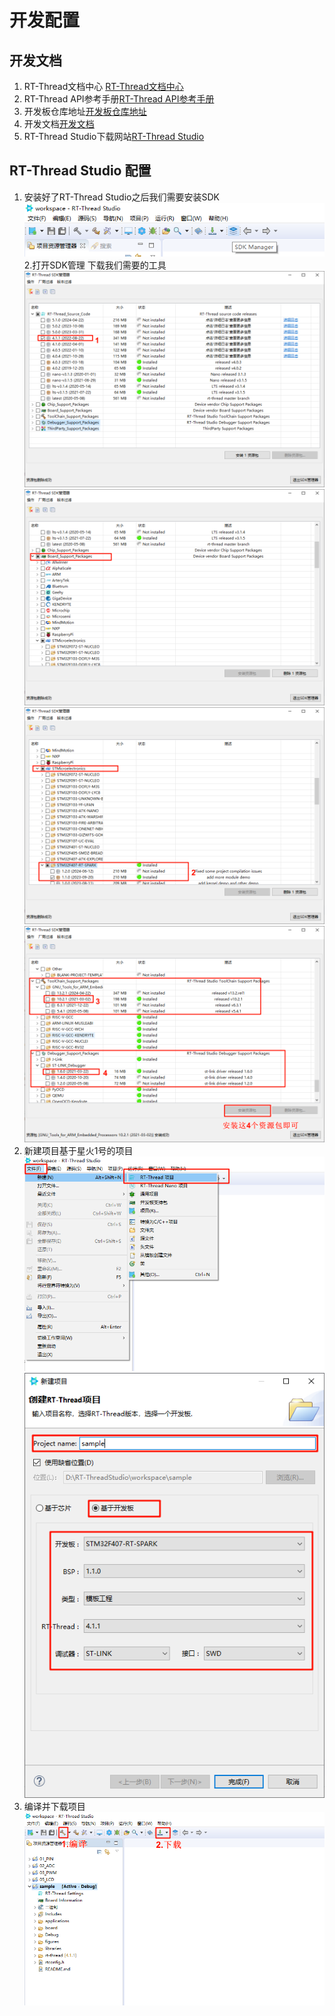 # 开发配置
## 开发文档
1. RT-Thread文档中心 [RT-Thread文档中心](https://www.rt-thread.org/document/site/#/rt-thread-version/rt-thread-standard/README)
2. RT-Thread API参考手册[RT-Thread API参考手册](https://www.rt-thread.org/document/api/index.html) 
3. 开发板仓库地址[开发板仓库地址](https://github.com/RT-Thread-Studio/sdk-bsp-stm32f407-spark)
4. 开发文档[开发文档](https://github.com/LZerro/RT_STM32F407_RT_Spark)
5. RT-Thread Studio下载网站[RT-Thread Studio](https://www.rt-thread.org/download.html#download-rt-thread-studio)
## RT-Thread Studio 配置
1. 安装好了RT-Thread Studio之后我们需要安装SDK
![图片](../00_Docs/image/SDK下载.png) 
2.打开SDK管理 下载我们需要的工具
![图片](../00_Docs/image/SDK下载1.png) 
![图片](../00_Docs/image/SDK下载2.png) 
![图片](../00_Docs/image/SDK下载3.png) 
![图片](../00_Docs/image/SDK下载4.png) 
2. 新建项目基于星火1号的项目
![图片](../00_Docs/image/新建项目.png) 
![图片](../00_Docs/image/新建项目1.png) 
3. 编译并下载项目
![图片](../00_Docs/image/编译下载.png) 